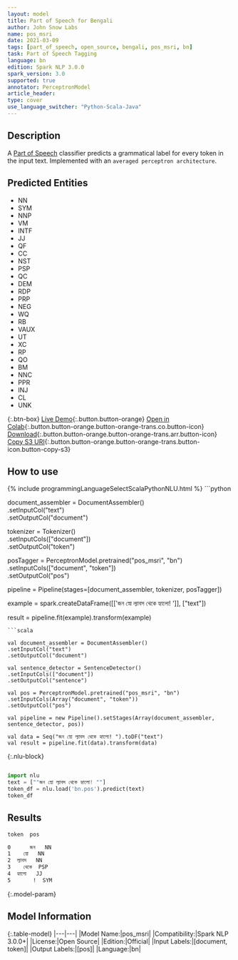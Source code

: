 ```yaml
---
layout: model
title: Part of Speech for Bengali
author: John Snow Labs
name: pos_msri
date: 2021-03-09
tags: [part_of_speech, open_source, bengali, pos_msri, bn]
task: Part of Speech Tagging
language: bn
edition: Spark NLP 3.0.0
spark_version: 3.0
supported: true
annotator: PerceptronModel
article_header:
type: cover
use_language_switcher: "Python-Scala-Java"
---
```


## Description

A [Part of Speech](https://en.wikipedia.org/wiki/Part_of_speech) classifier predicts a grammatical label for every token in the input text. Implemented with an `averaged perceptron architecture`.

## Predicted Entities

- NN
- SYM
- NNP
- VM
- INTF
- JJ
- QF
- CC
- NST
- PSP
- QC
- DEM
- RDP
- PRP
- NEG
- WQ
- RB
- VAUX
- UT
- XC
- RP
- QO
- BM
- NNC
- PPR
- INJ
- CL
- UNK

{:.btn-box}
[Live Demo](https://demo.johnsnowlabs.com/public/GRAMMAR_EN/){:.button.button-orange}
[Open in Colab](https://colab.research.google.com/github/JohnSnowLabs/spark-nlp-workshop/blob/master/tutorials/streamlit_notebooks/GRAMMAR_EN.ipynb){:.button.button-orange.button-orange-trans.co.button-icon}
[Download](https://s3.amazonaws.com/auxdata.johnsnowlabs.com/public/models/pos_msri_bn_3.0.0_3.0_1615292420029.zip){:.button.button-orange.button-orange-trans.arr.button-icon}
[Copy S3 URI](s3://auxdata.johnsnowlabs.com/public/models/pos_msri_bn_3.0.0_3.0_1615292420029.zip){:.button.button-orange.button-orange-trans.button-icon.button-copy-s3}

## How to use



<div class="tabs-box" markdown="1">
{% include programmingLanguageSelectScalaPythonNLU.html %}
```python

document_assembler = DocumentAssembler() \
.setInputCol("text") \
.setOutputCol("document")

tokenizer = Tokenizer()\
.setInputCols(["document"]) \
.setOutputCol("token")

posTagger = PerceptronModel.pretrained("pos_msri", "bn") \
.setInputCols(["document", "token"]) \
.setOutputCol("pos")

pipeline = Pipeline(stages=[document_assembler, tokenizer, posTagger])

example = spark.createDataFrame([['জন স্নো ল্যাবস থেকে হ্যালো! ']], ["text"])

result = pipeline.fit(example).transform(example)


```
```scala

val document_assembler = DocumentAssembler()
.setInputCol("text")
.setOutputCol("document")

val sentence_detector = SentenceDetector()
.setInputCols(["document"])
.setOutputCol("sentence")

val pos = PerceptronModel.pretrained("pos_msri", "bn")
.setInputCols(Array("document", "token"))
.setOutputCol("pos")

val pipeline = new Pipeline().setStages(Array(document_assembler, sentence_detector, pos))

val data = Seq("জন স্নো ল্যাবস থেকে হ্যালো! ").toDF("text")
val result = pipeline.fit(data).transform(data)

```

{:.nlu-block}
```python

import nlu
text = [""জন স্নো ল্যাবস থেকে হ্যালো! ""]
token_df = nlu.load('bn.pos').predict(text)
token_df

```
</div>

## Results

```bash
token  pos

0      জন   NN
1    স্নো   NN
2  ল্যাবস   NN
3    থেকে  PSP
4  হ্যালো   JJ
5       !  SYM
```

{:.model-param}
## Model Information

{:.table-model}
|---|---|
|Model Name:|pos_msri|
|Compatibility:|Spark NLP 3.0.0+|
|License:|Open Source|
|Edition:|Official|
|Input Labels:|[document, token]|
|Output Labels:|[pos]|
|Language:|bn|